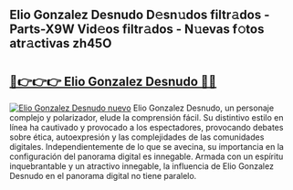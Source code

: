 ## Elio Gonzalez Desnudo D𝚎sn𝚞dos filtr𝚊dos - Parts-X9W Vid𝚎os filtr𝚊dos - N𝚞evas f𝚘tos atr𝚊ctivas zh45O

# <h2><a href="http://mbavm3c.tromn.icu/?c=Elio+Gonzalez+Desnudo">🔗👉👉👉 Elio Gonzalez Desnudo 🔗🔗</a></h2>

[![Elio Gonzalez Desnudo nuevo](https://i.imgur.com/pEAQMta.gif)](http://mbavm3c.tromn.icu/?c=Elio+Gonzalez+Desnudo)
Elio Gonzalez Desnudo, un personaje complejo y polarizador, elude la comprensión fácil. Su distintivo estilo en línea ha cautivado y provocado a los espectadores, provocando debates sobre ética, autoexpresión y las complejidades de las comunidades digitales. Independientemente de lo que se avecina, su importancia en la configuración del panorama digital es innegable. Armada con un espíritu inquebrantable y un atractivo innegable, la influencia de Elio Gonzalez Desnudo en el panorama digital no tiene paralelo.
